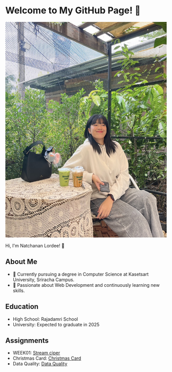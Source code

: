 # Welcome to My GitHub Page! 👋

![Profile_Image](assets/image/profile.jpg)

Hi, I'm Natchanan Lordee! 🎉  

## About Me
- 🔭 Currently pursuing a degree in Computer Science at Kasetsart University, Sriracha Campus.  
- 🌱 Passionate about Web Development and continuously learning new skills.  

## Education
- High School: Rajadamri School
- University: Expected to graduate in 2025  

## Assignments
- WEEK01: [Stream ciper](/stream-ciper.md)
- Christmas Card: [Christmas Card](/christmas.md)
- Data Quality: [Data Quality](/integrity.md)